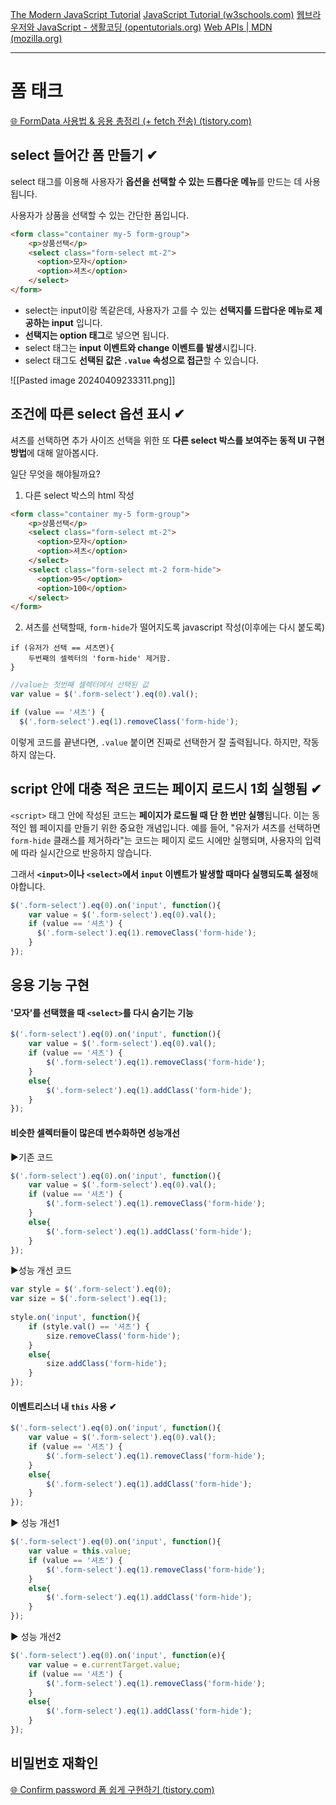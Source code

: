 [The Modern JavaScript Tutorial](https://javascript.info/)
[JavaScript Tutorial (w3schools.com)](https://www.w3schools.com/js/default.asp)
[웹브라우저와 JavaScript - 생활코딩 (opentutorials.org)](https://opentutorials.org/course/1375/6619)
[Web APIs | MDN (mozilla.org)](https://developer.mozilla.org/en-US/docs/Web/API)

----

# 폼 태크
[🌐 FormData 사용법 & 응용 총정리 (+ fetch 전송) (tistory.com)](https://inpa.tistory.com/entry/JS-%F0%9F%93%9A-FormData-%EC%A0%95%EB%A6%AC-fetch-api)
## select 들어간 폼 만들기 ✔
select 태그를 이용해 사용자가 **옵션을 선택할 수 있는 드롭다운 메뉴**를 만드는 데 사용됩니다.

사용자가 상품을 선택할 수 있는 간단한 폼입니다.
```html
<form class="container my-5 form-group">
    <p>상품선택</p>
    <select class="form-select mt-2">
      <option>모자</option>
      <option>셔츠</option>
    </select>
</form>
```
- select는 input이랑 똑같은데, 사용자가 고를 수 있는 **선택지를 드랍다운 메뉴로 제공하는 input** 입니다.
- **선택지는 option 태그**로 넣으면 됩니다.
- select 태그는 **input 이벤트와 change 이벤트를 발생**시킵니다.
- select 태그도 **선택된 값은 `.value` 속성으로 접근**할 수 있습니다.

![[Pasted image 20240409233311.png]]


## 조건에 따른 select 옵션 표시 ✔
셔츠를 선택하면 추가 사이즈 선택을 위한 또 **다른 select 박스를 보여주는 동적 UI 구현 방법**에 대해 알아봅시다.

일단 무엇을 해야될까요?
1) 다른 select 박스의 html 작성
```html
<form class="container my-5 form-group">
    <p>상품선택</p>
    <select class="form-select mt-2">
      <option>모자</option>
      <option>셔츠</option>
    </select>
    <select class="form-select mt-2 form-hide">
      <option>95</option>
      <option>100</option>
    </select>
</form>
```

2) 셔츠를 선택할때, `form-hide`가 떨어지도록 javascript 작성(이후에는 다시 붙도록)
```
if (유저가 선택 == 셔츠면){
	두번째의 셀렉터의 'form-hide' 제거함.
}
```

```javascript
//value는 첫번째 셀렉터에서 선택된 값
var value = $('.form-select').eq(0).val();

if (value == '셔츠') {
  $('.form-select').eq(1).removeClass('form-hide');
```
이렇게 코드를 끝낸다면, `.value` 붙이면 진짜로 선택한거 잘 출력됩니다. 하지만, 작동하지 않는다.


## script 안에 대충 적은 코드는 페이지 로드시 1회 실행됨 ✔
`<script>` 태그 안에 작성된 코드는 **페이지가 로드될 때 단 한 번만 실행**됩니다. 이는 동적인 웹 페이지를 만들기 위한 중요한 개념입니다. 
예를 들어, "유저가 셔츠를 선택하면 `form-hide` 클래스를 제거하라"는 코드는 페이지 로드 시에만 실행되며, 사용자의 입력에 따라 실시간으로 반응하지 않습니다.

그래서 **`<input>`이나 `<select>`에서 `input` 이벤트가 발생할 때마다 실행되도록 설정**해야합니다.
```javascript
$('.form-select').eq(0).on('input', function(){
	var value = $('.form-select').eq(0).val();
	if (value == '셔츠') {
	  $('.form-select').eq(1).removeClass('form-hide');
	}
});
```


## 응용 기능 구현
#### '모자'를 선택했을 때 `<select>`를 다시 숨기는 기능
```javascript
$('.form-select').eq(0).on('input', function(){  
    var value = $('.form-select').eq(0).val();  
    if (value == '셔츠') {  
        $('.form-select').eq(1).removeClass('form-hide');  
    }  
    else{  
        $('.form-select').eq(1).addClass('form-hide');  
    }  
});
```


#### 비슷한 셀렉터들이 많은데 변수화하면 성능개선
▶기존 코드
```javascript
$('.form-select').eq(0).on('input', function(){  
    var value = $('.form-select').eq(0).val();  
    if (value == '셔츠') {  
        $('.form-select').eq(1).removeClass('form-hide');  
    }  
    else{  
        $('.form-select').eq(1).addClass('form-hide');  
    }  
});
```

▶성능 개선 코드
```javascript
var style = $('.form-select').eq(0);  
var size = $('.form-select').eq(1);  
  
style.on('input', function(){  
    if (style.val() == '셔츠') {  
        size.removeClass('form-hide');  
    }  
    else{  
        size.addClass('form-hide');  
    }  
});
```

#### 이벤트리스너 내 `this` 사용 ✔
```javascript
$('.form-select').eq(0).on('input', function(){  
    var value = $('.form-select').eq(0).val();  
    if (value == '셔츠') {  
        $('.form-select').eq(1).removeClass('form-hide');  
    }  
    else{  
        $('.form-select').eq(1).addClass('form-hide');  
    }  
});
```

▶ 성능 개선1
```javascript
$('.form-select').eq(0).on('input', function(){  
    var value = this.value;  
    if (value == '셔츠') {  
        $('.form-select').eq(1).removeClass('form-hide');  
    }  
    else{  
        $('.form-select').eq(1).addClass('form-hide');  
    }  
});
```

▶ 성능 개선2
```javascript
$('.form-select').eq(0).on('input', function(e){  
    var value = e.currentTarget.value;  
    if (value == '셔츠') {  
        $('.form-select').eq(1).removeClass('form-hide');  
    }  
    else{  
        $('.form-select').eq(1).addClass('form-hide');  
    }  
});
```

## 비밀번호 재확인
[🌐 Confirm password 폼 쉽게 구현하기 (tistory.com)](https://inpa.tistory.com/entry/JS-%F0%9F%93%9A-%EB%B9%84%EB%B0%80%EB%B2%88%ED%98%B8-%EC%9E%AC%ED%99%95%EC%9D%B8Confirm-password-%ED%8F%BC-%EA%B5%AC%ED%98%84%ED%95%98%EA%B8%B0)

